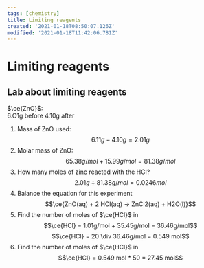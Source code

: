 ```yaml
---
tags: [chemistry]
title: Limiting reagents
created: '2021-01-18T08:50:07.126Z'
modified: '2021-01-18T11:42:06.781Z'
---
```


# Limiting reagents

## Lab about limiting reagents

$\ce{ZnO}$:  
  6.O1g before 
  4.10g after
1. Mass of ZnO used:
  $$6.11 g - 4.10 g = 2.01 g$$
2. Molar mass of ZnO:
  $$65.38 g/mol + 15.99 g/mol = 81.38 g/mol$$
3. How many moles of zinc reacted with the HCl?
  $$2.01 g \div 81.38 g/mol = 0.0246 mol$$
4. Balance the equation for this experiment
  $$\ce{ZnO(aq) + 2 HCl(aq) -> ZnCl2(aq) + H2O(l)}$$
5. Find the number of moles of $\ce{HCl}$ in 
  $$\ce{HCl} = 1.01g/mol + 35.45g/mol = 36.46g/mol$$
  $$\ce{HCl} = 20 \div 36.46g/mol = 0.549 mol$$
6. Find the number of moles of $\ce{HCl}$ in 
  $$\ce{HCl} = 0.549 mol * 50 = 27.45 mol$$


